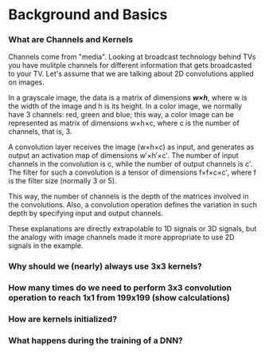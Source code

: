 # Background and Basics</br>

### What are Channels and Kernels</br>
Channels come from "media". Looking at broadcast technology behind TVs you have mulitple channels for different information that gets broadcasted to your TV. Let's assume that we are talking about 2D convolutions applied on images.</br>

In a grayscale image, the data is a matrix of dimensions **_w×h_**, where w is the width of the image and h is its height. In a color image, we normally have 3 channels: red, green and blue; this way, a color image can be represented as matrix of dimensions w×h×c, where c is the number of channels, that is, 3.
    
A convolution layer receives the image (w×h×c) as input, and generates as output an activation map of dimensions w′×h′×c′. The number of input channels in the convolution is c, while the number of output channels is c′. The filter for such a convolution is a tensor of dimensions f×f×c×c′, where f is the filter size (normally 3 or 5).

This way, the number of channels is the depth of the matrices involved in the convolutions. Also, a convolution operation defines the variation in such depth by specifying input and output channels.

These explanations are directly extrapolable to 1D signals or 3D signals, but the analogy with image channels made it more appropriate to use 2D signals in the example.
	

### Why should we (nearly) always use 3x3 kernels?</br>

### How many times do we need to perform 3x3 convolution operation to reach 1x1 from 199x199 (show calculations)</br>

### How are kernels initialized?</br>

### What happens during the training of a DNN?</br>


















